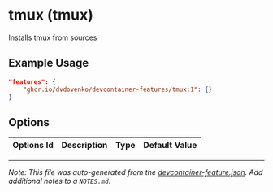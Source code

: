 
# tmux (tmux)

Installs tmux from sources

## Example Usage

```json
"features": {
    "ghcr.io/dvdovenko/devcontainer-features/tmux:1": {}
}
```

## Options

| Options Id | Description | Type | Default Value |
|-----|-----|-----|-----|




---

_Note: This file was auto-generated from the [devcontainer-feature.json](https://github.com/dvdovenko/devcontainer-features/blob/main/src/tmux/devcontainer-feature.json).  Add additional notes to a `NOTES.md`._
